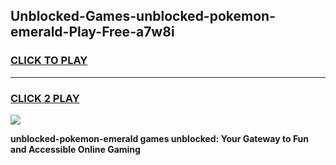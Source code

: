
## Unblocked-Games-unblocked-pokemon-emerald-Play-Free-a7w8i
<h3>
<a href="https://premium76.site?title=unblocked-pokemon-emerald&ref=23A">CLICK TO PLAY</a></h3>
<hr>

<h3>
<a href="https://premium76.site?title=unblocked-pokemon-emerald&ref=23A">CLICK 2 PLAY</a>
  
</h3>

<a href="https://premium76.site?title=unblocked-pokemon-emerald&ref=23A"><img src="https://clearcache.store/games.png"></a>


**unblocked-pokemon-emerald games unblocked: Your Gateway to Fun and Accessible Online Gaming**

